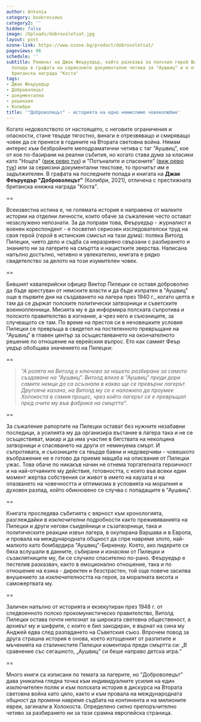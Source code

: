 ```yaml
---
author: Antonia
category: bookreviews
category2: ''
hidden: false
image: /Uploads/dobrovoletsat.jpg
layout: post
ozone-link: https://www.ozone.bg/product/dobrovoletsat/
pageviews: 96
schedule: ''
subtitle: Романът на Джак Феъруедър, който разказва за полския герой Витолд Пилецки,
  попада в графата на сериозните документални четива за "Аушвиц" и е отличена с престижната
  британска награда "Коста"
tags:
- Джак Феъруедър
- Доброволецът
- документална
- рецензия
- Колибри
title: '"Доброволецът" - историята на едно немислимо човеколюбие'
---
```


Когато недоволството от настоящето, с неговите ограничения и опасности, стане твърде тягостно, винаги е отрезвяващо и смиряващо човек да се пренесе в годините на Втората световна война. Нямам интерес към безбройните мелодраматични четива с таг "Аушвиц", кое от кое по-базирани на реални събития, но когато става дума за класики като "Нощта" ([виж ревю тук](https://literaturnirazgovori.com/bookreviews/2020/06/09/11-36-%D0%BD%D0%BE%D1%89%D1%82%D0%B0-%D0%B7%D0%B0-%D1%81%D0%BC%D1%8A%D1%80%D1%82%D1%82%D0%B0-%D0%BD%D0%B0-%D0%B1%D0%BE%D0%B3%D0%B0-%D0%B8-%D1%81%D0%BC%D1%8A%D1%80%D1%82%D1%82%D0%B0-%D0%BD%D0%B0-%D1%87%D0%BE%D0%B2%D0%B5%D0%BA%D0%B0-%D1%81%D1%80%D0%B5%D0%B4-%D0%BD%D0%B5%D0%BF%D1%80%D0%B5%D0%B4%D1%81%D1%82%D0%B0%D0%B2%D0%B8%D0%BC%D0%BE%D1%82%D0%BE-%D0%B7%D0%BB%D0%BE.html)) и "Потъналите и спасените" ([виж ревю тук](https://literaturnirazgovori.com/bookreviews/2020/09/30/11-16-%D0%B7%D0%B0-%D0%BF%D0%BE%D1%82%D1%8A%D0%BD%D0%B0%D0%BB%D0%B8%D1%82%D0%B5-%D0%B8-%D1%81%D0%BF%D0%B0%D1%81%D0%B5%D0%BD%D0%B8%D1%82%D0%B5-%D0%B8%D0%BB%D0%B8-%D0%B7%D0%B0-%D0%BE%D1%86%D0%B5%D0%BB%D1%8F%D0%B2%D0%B0%D0%BD%D0%B5%D1%82%D0%BE-%D0%BE%D1%82-%D0%BA%D0%BE%D0%B5%D1%82%D0%BE-%D0%BD%D0%B5-%D0%BC%D0%BE%D0%B6%D0%B5%D1%88-%D0%B4%D0%B0-%D1%81%D0%B5-%D0%B7%D0%B0%D0%B2%D1%8A%D1%80%D0%BD%D0%B5%D1%88.html)) или за сериозни документални текстове, то прочитът им е задължителен. В графата на последните попада и книгата на **Джак Феъруедър "Доброволецът"** (Колибри, 2021), отличена с престижната британска книжна награда "Коста".

\==

Всеизвестна истина е, че голямата история е направена от малките истории на отделни личности, които обаче за съжаление често остават незаслужено непознати. За да поправи това, Феъруедър - журналист и военен кореспондент - е посветил сериозен изследователски труд на своя герой (*герой* в истинския смисъл на тази дума): поляка Витолд Пилецки, чието дело и съдба са неразривно свързани с разбирането и знанието ни за лагерите на смъртта и нацистките зверства. Написана напълно достъпно, четивно и увлекателно, книгата е рядко свидетелство за делото на този изумителен човек. 

\==

Бившият кавалерийски офицер Виктор Пилецки се оставя доброволно да бъде арестуван от немските власти и да бъде изпратен в "Аушвиц" още в първите дни на създаването на лагера през 1940 г., когато целта е там да се държат полските политически затворници и съветските военнопленници. Мисията му е да информира полската съпротива и полското правителство в изгнание, а чрез него и съюзниците, за случващото се там. По време на престоя си в нечовешките условия Пилецки се превръща в свидетел на постепенното превръщане на "Аушвиц" в главен център за осъществяването на окончателното решение по отношение на еврейския въпрос. Ето как самият Феър уедър обобщава значението на Пилецки:

\==

> *"А ролята на Витолд е ключова за нашето разбиране за самото създаване на "Аушвиц". Витолд влиза в* 
> *"Аушвиц" преди дори самите немци да са осъзнали в какво ще се превърне лагерът. Другояче казано, на Витолд му се е наложило да проумее Холокоста в самия процес, чрез който лагерът се е превръщал пред очите му във фабрика на смъртта".*

\==

За съжаление рапортите на Пилецки остават без нужните незабавни последици, а усилията му да организира въстание в лагера така и не се осъществяват, макар и да има участие в бягствата на неколцина затворници и спасяването на други от неминуема смърт. И съпротивата, и съюзниците са твърде бавни и недоверчиви - човешкото въображение не е готово да приеме мащаба на описвания от Пилецки ужас. Това обаче по никакъв начин не отнема торгателната героичност и на най-отчаяните му действия, готовността, с която във всеки един момент жертва собствения си живот в името на каузата и на опазването на човечността и оптимизма в условията на моралния и духовен разпад, който обикновено се случва с попадащите в "Аушвиц". 

\==

Книгата проследява събитията с вярност към хронологията, разглеждайки в изключителни подробности както преживяванията на Пилецки и други негови съидейници и съзатворници, така и политическите реакции извън лагера, в окупирана Варшава и в Европа, и провала на международната общност да спре навреме злото, най-малкото като бомбардира "Аушвиц"-Биркенау. Което, ако лидерите се бяха вслушали в данните, събирани и изнасяни от Пилецки и съзаклятниците му, би се случило спасително по-рано. Феъруедър е пестелив разказвач, както в емоционално отношение, така и по отношение на езика - директен и безстрастен, той още повече засилва внушението за изключителността на героя, за моралната висота и саможертвата му. 

\==

Заличен напълно от историята и екзекутиран през 1948 г. от следвоенното полско прокомунистическо правителство, Витолд Пилецки остава почти непознат за широката световна общественост, а архивът му и шифрите, с които е бил закодиран, е върнат на сина му Анджей едва след разпадането на Съветския съюз. Впрочем повод за друга страшна история е онова, което изтощеният от разпитите и мъченията на сталинистите Пилецки коментира преди смъртта си: „В сравнение със сегашното, „Аушвиц“ си беше направо детска игра.“

\==

Много книги са изписани по темата за лагерите, но "Доброволецът" дава уникална гледна точка към индивидуалните усилия на един изключителен поляк и към полската история в дискурса на Втората световна война като цяло, както и към провала на международната общност да промени навреме съдбата на континента и на милионите евреи, загинали в Холокоста. Определено силно препоръчително четиво за разбирането ни за тази срамна европейска страница.